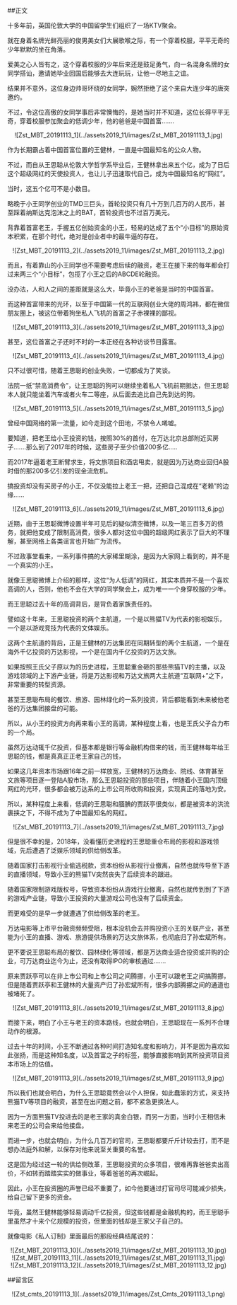 ##正文

十多年前，英国伦敦大学的中国留学生们组织了一场KTV聚会。

就在身着名牌光鲜亮丽的俊男美女们大展歌喉之际，有一个穿着校服，平平无奇的少年默默的坐在角落。

爱美之心人皆有之，这个穿着校服的少年后来还是鼓足勇气，向一名混身名牌的女同学搭讪，邀请她毕业回国后能够去大连玩玩，让他一尽地主之谊。

结果并不意外，这位身边帅哥环绕的女同学，婉然拒绝了这个来自大连少年的唐突邀约。

不过，令这位高傲的女同学事后非常懊悔的，是她当时并不知道，这位长得平平无奇，穿着校服参加聚会的低调少年，他的爸爸是中国首富.......

 <div align="center">![Zst_MBT_20191113_1](../assets2019_11/images/Zst_MBT_20191113_1.jpg)</div>

作为长期霸占着中国首富位置的王健林，一直是中国最知名的公众人物。

不过，而自从王思聪从伦敦大学哲学系毕业后，王健林拿出来五个亿，成为了日后这个超级网红的天使投资人，也让儿子迅速取代自己，成为中国最知名的“网红”。

当时，这五个亿可不是小数目。

略晚于小王同学创业的TMD三巨头，首轮投资只有几十万到几百万的人民币，甚至踩着纳斯达克泡沫之上的BAT，首轮投资也不过百万美元。

背靠着首富老王，手握五亿创始资金的小王，轻易的达成了五个“小目标”的原始资本积累，在那个时代，绝对是创业者中的最牛逼的存在。

 <div align="center">![Zst_MBT_20191113_2](../assets2019_11/images/Zst_MBT_20191113_2.jpg)</div>

而且，有着靠山的小王同学也不需要考虑后续的融资，老王在接下来的每年都会打过来两三个“小目标”，包揽了小王之后的ABCDE轮融资。

没办法，人和人之间的差距就是这么大，毕竟小王的老爸是当时的中国首富。

而这种首富带来的光环，以至于中国第一代的互联网创业大佬的周鸿祎，都在微信朋友圈上，被这位带着狗坐私人飞机的首富之子赤裸裸的鄙视。

 <div align="center">![Zst_MBT_20191113_3](../assets2019_11/images/Zst_MBT_20191113_3.jpg)</div>

甚至，这位首富之子还时不时的一本正经在各种访谈节目露富。

 <div align="center">![Zst_MBT_20191113_4](../assets2019_11/images/Zst_MBT_20191113_4.jpg)</div>

只不过很可惜，随着王思聪的创业失败，一切都成为了笑谈。

法院一纸“禁高消费令”，让王思聪的狗可以继续坐着私人飞机前期抵达，但王思聪本人就只能坐着汽车或者火车二等座，从后面去追比自己先到达的狗。

 <div align="center">![Zst_MBT_20191113_5](../assets2019_11/images/Zst_MBT_20191113_5.jpg)</div>

曾经中国网络的第一流量，如今走到这个田地，不禁令人唏嘘。

要知道，把老王给小王投资的钱，按照30%的首付，在万达北京总部附近买房子.......那么到了2017年的时候，这些房子至少价值200多亿.....

而2017年逼着老王断臂求生，将文旅项目和酒店甩卖，就是因为万达商业回归A股时借的那200多亿引发的现金流危机。

搞投资却没有买房子的小王，不仅没能拉上老王一把，还把自己混成在“老赖”的边缘......

 <div align="center">![Zst_MBT_20191113_6](../assets2019_11/images/Zst_MBT_20191113_6.jpg)</div>

近期，由于王思聪微博设置半年可见后的疑似清空微博，以及一笔三百多万的债务，就把他变成了限制高消费，很多人都对这位中国的超级网红表示了巨大的不理解，甚至网络上各类谣言也开始广为流传。

不过政事堂看来，一系列事件搞的大家稀里糊涂，是因为大家网上看到的，并不是一个真实的小王。

就像王思聪微博上介绍的那样，这位“为人低调”的网红，其实本质并不是一个喜欢高调的人，否则，他也不会在大学的同学聚会上，成为唯一一个身穿校服的少年。

而王思聪过去十年的高调背后，是背负着家族责任的。

譬如这十年来，王思聪投资的两个主航道，一个是以熊猫TV为代表的影视娱乐，一个是以游戏竞技为代表的文体娱乐。

这两个主航道的背后，正是王健林的万达集团在同期转型的两个主航道，一个是在海外千亿投资的万达影视，一个是在国内千亿投资的万达文旅。

如果按照王氏父子原以为的历史进程，王思聪重金砸的那些熊猫TV的主播，以及游戏领域的上下游产业链，将是万达影视和万达文旅两大主航道“互联网+”之下，非常重要的转型资源。

甚至王思聪布局的餐饮、旅游、园林绿化的一系列投资，背后都能看到未来被他老爸的万达集团接盘的可能。

所以，从小王的投资方向再来看小王的高调，某种程度上看，也是王氏父子合力布的一个局。

虽然万达动辄千亿投资，但基本都是银行等金融机构借来的钱，而王健林每年给王思聪的钱，都是真真正正老王家自己的钱，

如果这几年资本市场跟16年之前一样放宽，王健林的万达商业、院线、体育甚至文旅等项目逐一登陆A股市场，那么王思聪投资的那些项目，伴随着小王国内顶级网红的光环，很多都会被万达系的上市公司所收购和投资，实现真正的落地为安。

所以，某种程度上来看，低调的王思聪和腼腆的贾跃亭很类似，都是被资本的洪流裹挟之下，不得不成为了中国最知名的网红。

 <div align="center">![Zst_MBT_20191113_7](../assets2019_11/images/Zst_MBT_20191113_7.jpg)</div>

但是很不幸的是，2018年，没看懂历史进程的王思聪重仓布局的影视和游戏领域，先后遭遇了泛娱乐领域的供给侧改革。

随着国家打击影视行业偷逃税款，资本纷纷从影视行业撤离，自然也就传导至下游的直播领域，导致小王的熊猫TV突然丧失了后续资本的跟进。

随着国家限制游戏版权号，导致资本纷纷从游戏行业撤离，自然也就传到到了下游的游戏产业链，导致小王投资的大量游戏公司也没有了后续资金。

而更难受的是早一步就遭遇了供给侧改革的老王。

万达电影等上市平台融资频频受阻，根本没机会去并购投资小王的关联产业，甚至能为小王的直播、游戏、旅游提供场景的万达文旅体系，也彻底归了孙宏斌所有。

更不要说王思聪布局的餐饮、园林绿化等领域，都是万达商业适合投资或并购的企业，可万达商业迄今为止，还没有取得IPO的审核通过.......

原来贾跃亭可以在非上市公司和上市公司之间腾挪，小王可以跟老王之间搞腾挪，但是随着贾跃亭和王健林的大量资产归了孙宏斌所有，很多内部腾挪之间的通道也被堵死了。

 <div align="center">![Zst_MBT_20191113_8](../assets2019_11/images/Zst_MBT_20191113_8.jpg)</div>

而接下来，明白了小王与老王的资本路线，也就会明白，王思聪现在一系列不合理动作的根源。

过去十年的时间，小王不断通过各种时间打造知名度和影响力，并不是因为喜欢如此张扬，而是这种知名度，以及首富之子的标签，能够直接影响到其所投资项目资本市场上的估值。

 <div align="center">![Zst_MBT_20191113_9](../assets2019_11/images/Zst_MBT_20191113_9.jpg)</div>

所以我们也就会明白，为什么王思聪竟然会以个人担保，如此蠢笨的方式，来支持熊猫TV等项目的融资，甚至在出问题之前，都不紧急更换法人。

因为一方面熊猫TV投进去的是老王家的真金白银，而另一方面，当时小王相信未来老王的公司会来给他接盘。

而进一步，也就会明白，为什么几百万的官司，王思聪都要斤斤计较去打，而不是想办法庭外和解，以保存对他来说至关重要的名誉。

这是因为经过这一轮的供给侧改革，王思聪投资的众多项目，很难再靠爸爸卖出高价，不如转而踏踏实实的做事业，等着爸爸的再次崛起。

因此，小王在投资圈的声誉已经不重要了，如今他要通过打官司尽可能减少损失，给自己留下更多的资金。

毕竟，虽然王健林能够轻易调动千亿投资，但这些钱都是金融机构的，而王思聪手里虽然才十来个亿规模的投资，但里面的钱却是王家父子自己的。

就像电影《私人订制》里面最后的那段经典结尾说的：
 
 <div align="center">![Zst_MBT_20191113_10](../assets2019_11/images/Zst_MBT_20191113_10.jpg)</div>
 <div align="center">![Zst_MBT_20191113_11](../assets2019_11/images/Zst_MBT_20191113_11.jpg)</div>
 <div align="center">![Zst_MBT_20191113_12](../assets2019_11/images/Zst_MBT_20191113_12.jpg)</div> 

##留言区
 <div align="center">![Zst_cmts_20191113_1](../assets2019_11/images/Zst_Cmts_20191113_1.png)</div>
